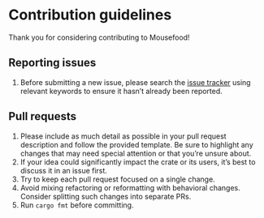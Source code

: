 # Contribution guidelines

Thank you for considering contributing to Mousefood!

## Reporting issues

1. Before submitting a new issue, please search the
[issue tracker](https://github.com/j-g00da/mousefood/issues) using relevant
keywords to ensure it hasn’t already been reported.

## Pull requests

1. Please include as much detail as possible in your pull request description
and follow the provided template. Be sure to highlight any changes that may
need special attention or that you’re unsure about.
2. If your idea could significantly impact the crate or its users, it’s best to
discuss it in an issue first.
3. Try to keep each pull request focused on a single change.
4. Avoid mixing refactoring or reformatting with behavioral changes. Consider
splitting such changes into separate PRs.
5. Run `cargo fmt` before committing.
